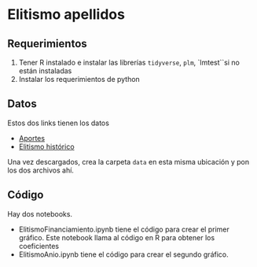 # Elitismo apellidos

## Requerimientos

1. Tener R instalado e instalar las librerías `tidyverse`, `plm`, `lmtest``si no están instaladas
2. Instalar los requerimientos de python 


## Datos

Estos dos links tienen los datos

- [Aportes](https://storage.googleapis.com/notas-blog-public/01%20-%20Elitismo%20Apellidos/aportes.csv)
- [Elitismo histórico](https://storage.googleapis.com/notas-blog-public/01%20-%20Elitismo%20Apellidos/prop_elite.csv)

Una vez descargados, crea la carpeta `data` en esta misma ubicación y pon los dos archivos ahí.

## Código

Hay dos notebooks. 

- ElitismoFinanciamiento.ipynb tiene el código para crear el primer gráfico. Este notebook llama al código en R para obtener los coeficientes
- ElitismoAnio.ipynb tiene el código para crear el segundo gráfico.